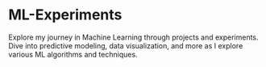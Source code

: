 # ML-Experiments
Explore my journey in Machine Learning through projects and experiments. Dive into predictive modeling, data visualization, and more as I explore various ML algorithms and techniques.
